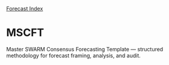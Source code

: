 [Forecast Index](forecast-index.md)

# MSCFT

Master SWARM Consensus Forecasting Template — structured methodology for forecast framing, analysis, and audit.
